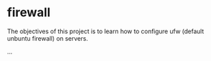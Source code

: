 # firewall

The objectives of this project is to 
learn how to configure ufw (default unbuntu firewall)
on servers.

... 


